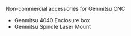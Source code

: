 
Non-commercial accessories for Genmitsu CNC

*  Genmitsu 4040 Enclosure box
*  Genmitsu Spindle Laser Mount

